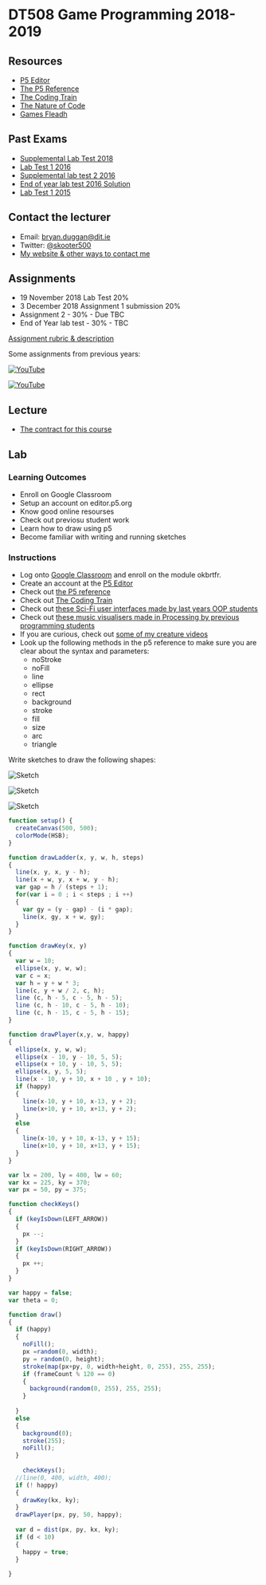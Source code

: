 # DT508 Game Programming 2018-2019

Resources
---------
* [P5 Editor](http://editor.p5.org)
* [The P5 Reference](https://p5js.org/reference/)
* [The Coding Train](https://www.youtube.com/channel/UCvjgXvBlbQiydffZU7m1_aw)
* [The Nature of Code](http://natureofcode.com/)
* [Games Fleadh](http://www.gamesfleadh.ie/)

## Past Exams
- [Supplemental Lab Test 2018](https://github.com/skooter500/GP-Autumn-Lab-Test-2018)
- [Lab Test 1 2016](https://github.com/skooter500/GP_Lab_Test_1)
- [Supplemental lab test 2 2016](https://github.com/skooter500/DT508-Lab-Test-Supplemental-2016)
- [End of year lab test 2016 Solution](https://github.com/skooter500/DT508-Lab-Test-Solution-2016)
- [Lab Test 1 2015](https://github.com/skooter500/dt508_2015_labtest1)

## Contact the lecturer
* Email: bryan.duggan@dit.ie
* Twitter: [@skooter500](http://twitter.com/skooter500)
* [My website & other ways to contact me](http://bryanduggan.org)

## Assignments

- 19 November 2018 Lab Test 20%
- 3 December 2018 Assignment 1 submission 20%
- Assignment 2 - 30% - Due TBC 
- End of Year lab test - 30% - TBC 

[Assignment rubric & description](assignments.md)

Some assignments from previous years:

[![YouTube](http://img.youtube.com/vi/TY6Wv9lr72A/0.jpg)](https://www.youtube.com/watch?v=TY6Wv9lr72A)

[![YouTube](http://img.youtube.com/vi/cW8s5i9dmqA/0.jpg)](https://www.youtube.com/watch?v=cW8s5i9dmqA)

## Lecture
- [The contract for this course](https://1drv.ms/w/s!Ak7y2552PWCrjPYXt8HlWl1T1cg5Og)

## Lab

### Learning Outcomes
- Enroll on Google Classroom
- Setup an account on editor.p5.org
- Know good online resourses
- Check out previosu student work
- Learn how to draw using p5
- Become familiar with writing and running sketches

### Instructions
- Log onto [Google Classroom](http://classroom.google.com) and enroll on the module okbrtfr.
- Create an account at the [P5 Editor](http://editor.p5.org)
- Check out [the P5 reference](https://p5js.org/reference/)
- Check out [The Coding Train](https://www.youtube.com/channel/UCvjgXvBlbQiydffZU7m1_aw)
- Check out [these Sci-Fi user interfaces made by last years OOP students](https://www.youtube.com/playlist?list=PL1n0B6z4e_E5RZYrubD2pcxq0qzGy-3vr)
- Check out [these music visualisers made in Processing by previous programming students](https://www.youtube.com/watch?v=cW8s5i9dmqA&list=PL1n0B6z4e_E6jErrS0ScSCaVrN7KV729x)
- If you are curious, check out [some of my creature videos](https://www.youtube.com/watch?v=cW8s5i9dmqA&list=PL1n0B6z4e_E6jErrS0ScSCaVrN7KV729x)
- Look up the following methods in the p5 reference to make sure you are clear about the syntax and parameters:
    - noStroke
    - noFill
    - line
    - ellipse
    - rect
    - background
    - stroke
    - fill
    - size
    - arc
    - triangle

Write sketches to draw the following shapes:

![Sketch](images/p1.png)

![Sketch](images/p1.1.png)

![Sketch](images/p1.2.png)

```JavaScript
function setup() {
  createCanvas(500, 500);
  colorMode(HSB);
}

function drawLadder(x, y, w, h, steps)
{
  line(x, y, x, y - h);
  line(x + w, y, x + w, y - h);
  var gap = h / (steps + 1);
  for(var i = 0 ; i < steps ; i ++)
  {
    var gy = (y - gap) - (i * gap);
    line(x, gy, x + w, gy); 
  }
}

function drawKey(x, y)
{  
  var w = 10;
  ellipse(x, y, w, w);
  var c = x;
  var h = y + w * 3;
  line(c, y + w / 2, c, h);
  line (c, h - 5, c - 5, h - 5);
  line (c, h - 10, c - 5, h - 10);
  line (c, h - 15, c - 5, h - 15);
}

function drawPlayer(x,y, w, happy)
{
  ellipse(x, y, w, w);
  ellipse(x - 10, y - 10, 5, 5);
  ellipse(x + 10, y - 10, 5, 5);
  ellipse(x, y, 5, 5);
  line(x - 10, y + 10, x + 10 , y + 10);
  if (happy)
  {
    line(x-10, y + 10, x-13, y + 2);
    line(x+10, y + 10, x+13, y + 2);    
  }
  else
  {
    line(x-10, y + 10, x-13, y + 15);
    line(x+10, y + 10, x+13, y + 15);    
  }
}

var lx = 200, ly = 400, lw = 60;
var kx = 225, ky = 370;
var px = 50, py = 375;

function checkKeys()
{
  if (keyIsDown(LEFT_ARROW))
  {
    px --;
  }
  if (keyIsDown(RIGHT_ARROW))
  {
    px ++;
  }
}

var happy = false;
var theta = 0;

function draw()
{
  if (happy)
  {
    noFill();
    px =random(0, width);
    py = random(0, height);
    stroke(map(px+py, 0, width+height, 0, 255), 255, 255);
    if (frameCount % 120 == 0)
    {
      background(random(0, 255), 255, 255);
    }
    
  }
  else
  {
    background(0);
    stroke(255);
    noFill();
  }
    
	checkKeys();
  //line(0, 400, width, 400);
  if (! happy)
  {
    drawKey(kx, ky);
  }
  drawPlayer(px, py, 50, happy);
  
  var d = dist(px, py, kx, ky);
  if (d < 10)
  {
    happy = true;
  }
  
}
```